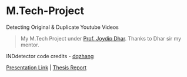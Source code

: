 # M.Tech-Project
Detecting Original & Duplicate Youtube Videos
> My M.Tech Project under [Prof. Joydip Dhar](https://sites.google.com/site/joydipdhariiitmg/). Thanks to Dhar sir my mentor.

INDdetector code credits - [dqzhang](http://www.ee.columbia.edu/ln/dvmm/downloads/dvmmINDetector.html)

[Presentation Link](https://github.com/prashantgpt91/M.Tech-Project/blob/master/presentation.pdf) | [Thesis Report ](https://github.com/prashantgpt91/M.Tech-Project/blob/master/report.pdf)
